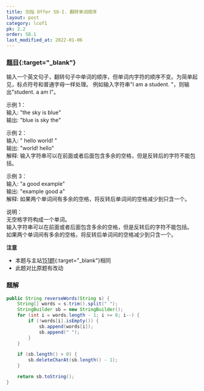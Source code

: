 ```yaml
---
title: 剑指 Offer 58-I. 翻转单词顺序
layout: post
category: lcof1
pk: 2.2
order: 58.1
last_modified_at: 2022-01-06
---
```


### [题目](https://leetcode-cn.com/problems/fan-zhuan-dan-ci-shun-xu-lcof/){:target="_blank"}

输入一个英文句子，翻转句子中单词的顺序，但单词内字符的顺序不变。为简单起见，标点符号和普通字母一样处理。
例如输入字符串"I am a student. "，则输出"student. a am I"。

示例 1：  
输入: "the sky is blue"  
输出: "blue is sky the"

示例 2：  
输入: " hello world! "  
输出: "world! hello"  
解释: 输入字符串可以在前面或者后面包含多余的空格，但是反转后的字符不能包括。

示例 3：  
输入: "a good  example"  
输出: "example good a"  
解释: 如果两个单词间有多余的空格，将反转后单词间的空格减少到只含一个。


说明：  
无空格字符构成一个单词。  
输入字符串可以在前面或者后面包含多余的空格，但是反转后的字符不能包括。  
如果两个单词间有多余的空格，将反转后单词间的空格减少到只含一个。

**注意**
- 本题与主站[151题](https://leetcode-cn.com/problems/reverse-words-in-a-string/){:target="_blank"}相同
- 此题对比原题有改动

### 题解

```java
public String reverseWords(String s) {
    String[] words = s.trim().split(" ");
    StringBuilder sb = new StringBuilder();
    for (int i = words.length - 1; i >= 0; i--) {
        if (!words[i].isEmpty()) {
            sb.append(words[i]);
            sb.append(" ");
        }
    }

    if (sb.length() > 0) {
        sb.deleteCharAt(sb.length() - 1);
    }

    return sb.toString();
}
```